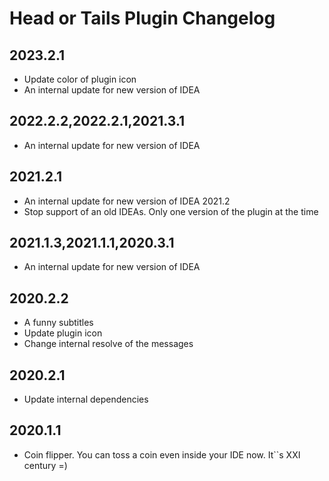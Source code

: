 <!-- Keep a Changelog guide -> https://keepachangelog.com -->

# Head or Tails Plugin Changelog

## 2023.2.1
- Update color of plugin icon
- An internal update for new version of IDEA

## 2022.2.2,2022.2.1,2021.3.1
- An internal update for new version of IDEA

## 2021.2.1
- An internal update for new version of IDEA 2021.2
- Stop support of an old IDEAs. Only one version of the plugin at the time

## 2021.1.3,2021.1.1,2020.3.1
- An internal update for new version of IDEA

## 2020.2.2
- A funny subtitles
- Update plugin icon
- Change internal resolve of the messages

## 2020.2.1
- Update internal dependencies

## 2020.1.1
- Coin flipper. You can toss a coin even inside your IDE now. It``s XXI century =\)
